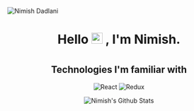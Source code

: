 ![Nimish Dadlani](https://komarev.com/ghpvc/?username=nmd2611&color=brightgreen)


<h1 align="center"> Hello  <img src="https://media.giphy.com/media/hvRJCLFzcasrR4ia7z/giphy.gif" width="25px"  /> , I'm Nimish. </h1>
  

<!-- Here are some ideas to get you started:

- 🔭 I’m currently working on ...
- 🌱 I’m currently learning ...
- 👯 I’m looking to collaborate on ...
- 🤔 I’m looking for help with ...
- 💬 Ask me about ...
- 📫 How to reach me: ...
- 😄 Pronouns: ...
- ⚡ Fun fact: ... -->


#

<div align="center">
  
<h2>Technologies I'm familiar with</h2>

![React](https://img.shields.io/static/v1?logo=react&label=%20&message=React&style=for-the-badge&logoColor=%2361DAFB&labelColor=black&color=black)
![Redux](https://img.shields.io/static/v1?logo=redux&label=%20&message=Redux&style=for-the-badge&logoColor=%23764ABC&labelColor=black&color=black)

</div>


<div align="center">

 ![Nimish's Github Stats](https://github-readme-stats.vercel.app/api?username=nmd2611&theme=react)

</div>

